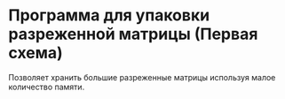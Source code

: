 # Программа для упаковки разреженной матрицы (Первая схема)

Позволяет хранить большие разреженные матрицы используя малое количество памяти.
